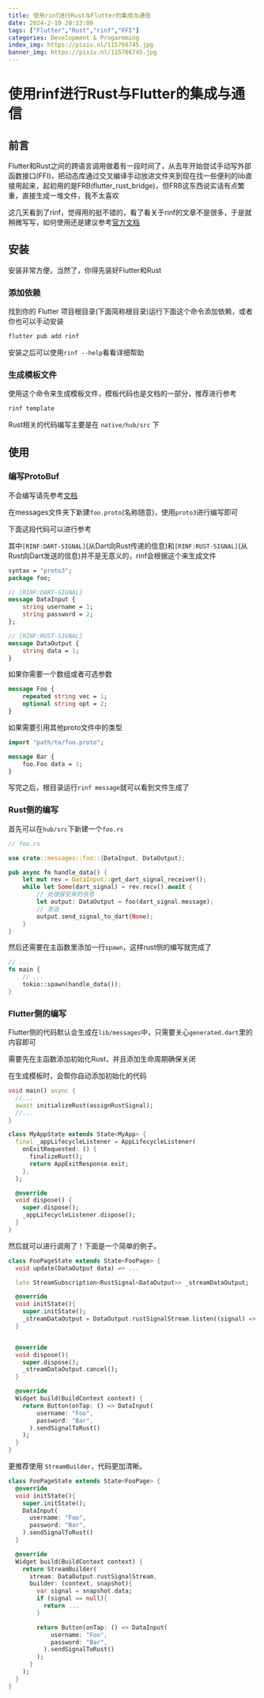 ```yaml
---
title: 使用rinf进行Rust与Flutter的集成与通信
date: 2024-2-10 20:33:00
tags: ["Flutter","Rust","rinf","FFI"]
categories: Development & Progarmming
index_img: https://pixiv.nl/115766745.jpg
banner_img: https://pixiv.nl/115766745.jpg
---
```


# 使用rinf进行Rust与Flutter的集成与通信

## 前言

Flutter和Rust之间的跨语言调用做着有一段时间了，从去年开始尝试手动写外部函数接口(FFI)，把动态库通过交叉编译手动放进文件夹到现在找一些便利的lib直接用起来，起初用的是FRB(flutter_rust_bridge)，但FRB这东西说实话有点繁重，直接生成一堆文件，我不太喜欢

这几天看到了rinf，觉得用的挺不错的，看了看关于rinf的文章不是很多，于是就稍微写写，如何使用还是建议参考[官方文档](https://rinf.cunarist.com/)

## 安装

安装非常方便，当然了，你得先装好Flutter和Rust

### 添加依赖

找到你的 Flutter 项目根目录(下面简称根目录)运行下面这个命令添加依赖，或者你也可以手动安装

```bash
flutter pub add rinf
```

安装之后可以使用`rinf --help`看看详细帮助

### 生成模板文件

使用这个命令来生成模板文件，模板代码也是文档的一部分，推荐进行参考

```bash
rinf template
```

Rust相关的代码编写主要是在 `native/hub/src` 下

## 使用

### 编写ProtoBuf

不会编写请先参考[文档](https://protobuf.dev/programming-guides/proto3/)

在messages文件夹下新建`foo.proto`(名称随意)，使用`proto3`进行编写即可

下面这段代码可以进行参考

其中`[RINF:DART-SIGNAL]`(从Dart向Rust传递的信息)和`[RINF:RUST-SIGNAL]`(从Rust向Dart发送的信息)并不是无意义的，rinf会根据这个来生成文件

```proto
syntax = "proto3";
package foo;

// [RINF:DART-SIGNAL]
message DataInput {
    string username = 1;
    string password = 2;
};

// [RINF:RUST-SIGNAL]
message DataOutput {
    string data = 1;
}
```

如果你需要一个数组或者可选参数

```proto
message Foo {
    repeated string vec = 1;
    optional string opt = 2;
}
```

如果需要引用其他proto文件中的类型

```proto
import "path/to/foo.proto";

message Bar {
    foo.Foo data = 1;
}

```

写完之后，根目录运行`rinf message`就可以看到文件生成了

### Rust侧的编写

首先可以在`hub/src`下新建一个`foo.rs`

```rust
// foo.rs

use crate::messages::foo::{DataInput, DataOutput};

pub async fn handle_data() {
    let mut rev = DataInput::get_dart_signal_receiver();
    while let Some(dart_signal) = rev.recv().await {
        // 处理接受来的信息
        let output: DataOutput = foo(dart_signal.message);
        // 发送
        output.send_signal_to_dart(None);
    }
}
```

然后还需要在主函数里添加一行`spawn`，这样rust侧的编写就完成了

```rust
// ...
fn main {
    // ...
    tokio::spawn(handle_data());
}
```

### Flutter侧的编写

Flutter侧的代码默认会生成在`lib/messages`中，只需要关心`generated.dart`里的内容即可

需要先在主函数添加初始化Rust，并且添加生命周期确保关闭

在生成模板时，会帮你自动添加初始化的代码

```dart
void main() async {
  //...
  await initializeRust(assignRustSignal);
  //...
}

class MyAppState extends State<MyApp> {
  final _appLifecycleListener = AppLifecycleListener(
    onExitRequested: () {
      finalizeRust();
      return AppExitResponse.exit;
    },
  );

  @override
  void dispose() {
    super.dispose();
    _appLifecycleListener.dispose();
  }
}
```

然后就可以进行调用了！下面是一个简单的例子。

```dart
class FooPageState extends State<FooPage> {
  void update(DataOutput data) => ...

  late StreamSubscription<RustSignal<DataOutput>> _streamDataOutput;

  @override
  void initState(){
    super.initState();
    _streamDataOutput = DataOutput.rustSignalStream.listen((signal) => update(signal.message));
  }


  @override
  void dispose(){
    super.dispose();
    _streamDataOutput.cancel();
  }

  @override
  Widget build(BuildContext context) {
    return Button(onTap: () => DataInput(
        username: "Foo",
        password: "Bar",
      ).sendSignalToRust()
    );
  }
}
```

更推荐使用 `StreamBuilder`，代码更加清晰。


```dart
class FooPageState extends State<FooPage> {
  @override
  void initState(){
    super.initState();
    DataInput(
      username: "Foo",
      password: "Bar",
    ).sendSignalToRust()
  }

  @override
  Widget build(BuildContext context) {
    return StreamBuilder(
      stream: DataOutput.rustSignalStream, 
      builder: (context, snapshot){
        var signal = snapshot.data;
        if (signal == null){
          return ...
        }

        return Button(onTap: () => DataInput(
            username: "Foo",
            password: "Bar",
          ).sendSignalToRust()
        );
      }
    );    
  }
}
```